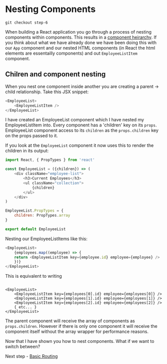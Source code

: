 # Nesting Components

```
git checkout step-6
```

When building a React application you go through a process of nesting components within components. This 
results in a [component heirarchy](https://facebook.github.io/react/docs/thinking-in-react.html). If you think about what we have already done we have been doing this
with our `App` component and our nested HTML components (in React the html elements are essentailly components)
and out `EmployeeListItem` component.

## Chilren and component nesting

When you nest one component inside another you are creating a parent -> child relationship. Take this JSX snippet:

``` javascript
<EmployeeList>
    <EmployeeListItem />
</EmployeeList>
```

I have created an EmployeeList component which I have nested my EmployeeListItem into. Every component has a 'children' key on its `props`. 
EmployeeList component access to  its `children` as the `props.children` key on the props passed to it.

If you look at the `EmployeeList` component it now uses this to render the children in its output:

``` javascript
import React, { PropTypes } from 'react'

const EmployeeList = ({children}) => (
    <div className="employee-list">
        <h3>Current Employees</h3>
        <ul className="collection">
            {children}
        </ul>
    </div>
)

EmployeeList.PropTypes = {
    children: PropTypes.array
}

export default EmployeeList
```

Nesting our EmployeeListItems like this:

``` javascript
<EmployeeList>
    {employees.map((employee) => {
    return <EmployeeListItem key={employee.id} employee={employee} />
    })}
</EmployeeList>

```

This is equivalent to writing

```

<EmployeeList>
    <EmployeeListItem key={employees[0].id} employee={employees[0]} />
    <EmployeeListItem key={employees[1].id} employee={employees[1]} />
    <EmployeeListItem key={employees[2].id} employee={employees[2]} />
    { etc... }
</EmployeeList>
```

The parent component will receive the array of components as `props.children`. However if there is only
one component it will receive the component itself without the array wrapper for performance reasons.

Now that I have shown you how to nest components. What if we want to switch between?

Next step - [Basic Routing](07-Basic-Routing.md)